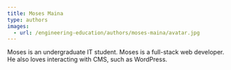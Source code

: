 ```yaml
---
title: Moses Maina
type: authors
images:
  - url: /engineering-education/authors/moses-maina/avatar.jpg 
---
```


Moses is an undergraduate IT student. Moses is a full-stack web developer. He also loves interacting with CMS, such as WordPress.